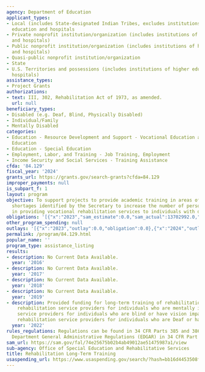 ```yaml
---
agency: Department of Education
applicant_types:
- Local (includes State-designated Indian Tribes, excludes institutions of higher
  education and hospitals
- Private nonprofit institution/organization (includes institutions of higher education
  and hospitals)
- Public nonprofit institution/organization (includes institutions of higher education
  and hospitals)
- Quasi-public nonprofit institution/organization
- State
- U.S. Territories and possessions (includes institutions of higher education and
  hospitals)
assistance_types:
- Project Grants
authorizations:
- text: III, 302, Rehabilitation Act of 1973, as amended.
  url: null
beneficiary_types:
- Disabled (e.g. Deaf, Blind, Physically Disabled)
- Individual/Family
- Mentally Disabled
categories:
- Education - Resource Development and Support - Vocational Education and Handicapped
  Education
- Education - Special Education
- Employment, Labor, and Training - Job Training, Employment
- Income Security and Social Services - Training Assistance
cfda: '84.129'
fiscal_year: '2024'
grants_url: https://grants.gov/search-grants?cfda=84.129
improper_payments: null
is_subpart_f: 1
layout: program
objective: To support projects to provide academic training in areas of personnel
  shortages identified by the Secretary to increase the number of personnel trained
  in providing vocational rehabilitation services to individuals with disabilities.
obligations: '[{"x":"2023","sam_estimate":0.0,"sam_actual":13702992.0,"usa_spending_actual":13702992.85},{"x":"2024","sam_estimate":0.0,"sam_actual":14583184.0,"usa_spending_actual":14433533.0},{"x":"2025","sam_estimate":0.0,"sam_actual":15300265.0,"usa_spending_actual":0.0}]'
other_program_spending: null
outlays: '[{"x":"2023","outlay":0.0,"obligation":0.0},{"x":"2024","outlay":65849.22,"obligation":179885.22},{"x":"2025","outlay":0.0,"obligation":0.0}]'
permalink: /program/84.129.html
popular_name: ''
program_type: assistance_listing
results:
- description: No Current Data Available.
  year: '2016'
- description: No Current Data Available.
  year: '2017'
- description: No Current Data Available.
  year: '2018'
- description: No Current Data Available.
  year: '2019'
- description: Provided funding for long-term training of rehabilitation counselors,
    rehabilitation service providers for individuals who are mentally ill, rehabilitation
    service providers for individuals who are blind or have vision impairments, and
    rehabilitation service providers for individuals who are Deaf or hard of hearing.
  year: '2022'
rules_regulations: Regulations can be found in 34 CFR Parts 385 and 386 and the Education
  Department General Administrative Regulations (EDGAR) in 34 CFR Part 75.
sam_url: https://sam.gov/fal/74e25675b02b4ab49012ae51475987a1/view
sub-agency: Office of Special Education and Rehabilitative Services
title: Rehabilitation Long-Term Training
usaspending_url: https://www.usaspending.gov/search/?hash=bb16d4453508fd99272e65a55d00c1db
---
```

